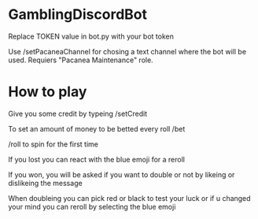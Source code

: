 # GamblingDiscordBot
<p> Replace TOKEN value in bot.py with your bot token</p>
<p> Use /setPacaneaChannel for chosing a text channel where the bot will be used. Requiers "Pacanea Maintenance" role.</p>
<h1> How to play</h1>
<p> Give you some credit by typeing /setCredit <value></p>
<p> To set an amount of money to be betted every roll /bet <value></p>
<p> /roll to spin for the first time</p>
<p> If you lost you can react with the blue emoji for a reroll</p>
<p> If you won, you will be asked if you want to double or not by likeing or dislikeing the message</p>
<p> When doubleing you can pick red or black to test your luck or if u changed your mind you can reroll by selecting the blue emoji</p>
  
